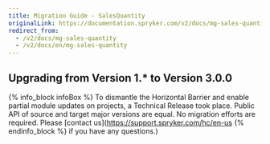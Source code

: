 ```yaml
---
title: Migration Guide - SalesQuantity
originalLink: https://documentation.spryker.com/v2/docs/mg-sales-quantity
redirect_from:
  - /v2/docs/mg-sales-quantity
  - /v2/docs/en/mg-sales-quantity
---
```


## Upgrading from Version 1.* to Version 3.0.0

{% info_block infoBox %}
To dismantle the Horizontal Barrier and enable partial module updates on projects, a Technical Release took place. Public API of source and target major versions are equal. No migration efforts are required. Please [contact us](https://support.spryker.com/hc/en-us
{% endinfo_block %} if you have any questions.)

